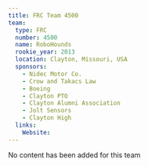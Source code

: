 ```yaml
---
title: FRC Team 4500
team:
  type: FRC
  number: 4500
  name: RoboHounds
  rookie_year: 2013
  location: Clayton, Missouri, USA
  sponsors:
    - Nidec Motor Co.
    - Crow and Takacs Law
    - Boeing
    - Clayton PTO
    - Clayton Alumni Association
    - Jolt Sensors
    - Clayton High
  links:
    Website: 
---
```

No content has been added for this team